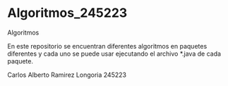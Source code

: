 # Algoritmos_245223
Algoritmos

En este repositorio se encuentran diferentes algoritmos en paquetes diferentes y cada uno se puede usar ejecutando el archivo
*.java de cada paquete.

Carlos Alberto Ramirez Longoria   245223
